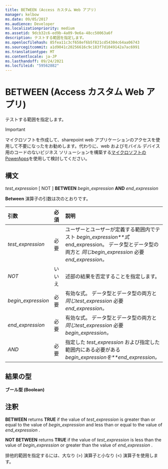 ```yaml
---
title: BETWEEN (Access カスタム Web アプリ)
manager: kelbow
ms.date: 09/05/2017
ms.audience: Developer
ms.localizationpriority: medium
ms.assetid: 9dcb32c6-ed9b-4a09-9e6a-48cc50063a6f
description: テストする範囲を指定します。
ms.openlocfilehash: 85fea11c3cf658ef6b5f821cd54304c64aa06743
ms.sourcegitcommit: a1d9041c20256616c9c183f7d1049142a7ac6991
ms.translationtype: MT
ms.contentlocale: ja-JP
ms.lasthandoff: 09/24/2021
ms.locfileid: "59562882"
---
```

# <a name="between-access-custom-web-app"></a>BETWEEN (Access カスタム Web アプリ)

テストする範囲を指定します。
  
> [!IMPORTANT]
> マイクロソフトを作成して、sharepoint web アプリケーションのアクセスを使用して不要になったをお勧めします。代わりに、web およびモバイル デバイス用のコードのないビジネス ソリューションを構築する[マイクロソフトの PowerApps](https://powerapps.microsoft.com/en-us/)を使用して検討してください。 
  
## <a name="syntax"></a>構文

 *test_expression*  [ NOT ] **BETWEEN** *begin_expression* **AND** *end_expression* 
  
**Between** 演算子の引数は次のとおりです。 
  
|**引数**|**必須**|**説明**|
|:-----|:-----|:-----|
| *test_expression*  <br/> |必要  <br/> |ユーザーとユーザーが定義する範囲内でテスト *begin_expression**式* end_expression。 データ型とデータ型の両方と *同じbegin_expression* 必要 *end_expression。*  <br/> |
| *NOT*  <br/> |いいえ  <br/> |述部の結果を否定することを指定します。  <br/> |
| *begin_expression*  <br/> |必要  <br/> |有効な式。 データ型とデータ型の両方と *同じtest_expression* 必要 *end_expression。*  <br/> |
| *end_expression*  <br/> |必要  <br/> |有効な式。 データ型とデータ型の両方と *同じtest_expression* 必要 *begin_expression。*  <br/> |
| *AND*  <br/> |必要  <br/> |指定した *test_expression* および指定した範囲内にある必要がある *begin_expressionを**end_expression。*  <br/> |
   
## <a name="result-type"></a>結果の型

 **ブール型 (Boolean)**
  
## <a name="remarks"></a>注釈

 **BETWEEN** returns **TRUE** if the value of  *test_expression*  is greater than or equal to the value of  *begin_expression*  and less than or equal to the value of  *end_expression*  . 
  
 **NOT BETWEEN** returns **TRUE** if the value of  *test_expression*  is less than the value of  *begin_expression*  or greater than the value of  *end_expression*  . 
  
排他的範囲を指定するには、大なり (\>) 演算子と小なり (\<) 演算子を使用します。
  

